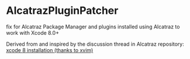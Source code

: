 # AlcatrazPluginPatcher
fix for Alcatraz Package Manager and plugins installed using Alcatraz to work with Xcode 8.0+

Derived from and inspired by the discussion thread in Alcatraz repository: [xcode 8 installation (thanks to xvim)](https://github.com/alcatraz/Alcatraz/issues/498)

